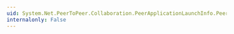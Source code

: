 ```yaml
---
uid: System.Net.PeerToPeer.Collaboration.PeerApplicationLaunchInfo.PeerApplication
internalonly: False
---
```

